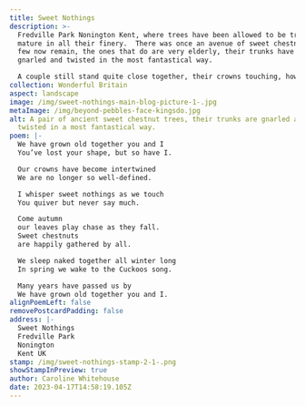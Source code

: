 ```yaml
---
title: Sweet Nothings
description: >-
  Fredville Park Nonington Kent, where trees have been allowed to be trees and
  mature in all their finery.  There was once an avenue of sweet chestnut trees,
  few now remain, the ones that do are very elderly, their trunks have become
  gnarled and twisted in the most fantastical way. 

  A couple still stand quite close together, their crowns touching, how sweet is that?
collection: Wonderful Britain
aspect: landscape
image: /img/sweet-nothings-main-blog-picture-1-.jpg
metaImage: /img/beyond-pebbles-face-kingsdo.jpg
alt: A pair of ancient sweet chestnut trees, their trunks are gnarled and
  twisted in a most fantastical way.
poem: |-
  We have grown old together you and I
  You’ve lost your shape, but so have I.

  Our crowns have become intertwined
  We are no longer so well-defined.

  I whisper sweet nothings as we touch
  You quiver but never say much.

  Come autumn
  our leaves play chase as they fall.
  Sweet chestnuts 
  are happily gathered by all.

  We sleep naked together all winter long
  In spring we wake to the Cuckoos song.

  Many years have passed us by
  We have grown old together you and I.
alignPoemLeft: false
removePostcardPadding: false
address: |-
  Sweet Nothings
  Fredville Park
  Nonington
  Kent UK
stamp: /img/sweet-nothings-stamp-2-1-.png
showStampInPreview: true
author: Caroline Whitehouse
date: 2023-04-17T14:58:19.105Z
---
```

